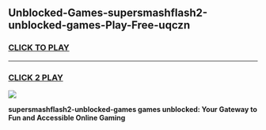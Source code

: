 
## Unblocked-Games-supersmashflash2-unblocked-games-Play-Free-uqczn
<h3>
<a href="https://premium76.site?title=supersmashflash2-unblocked-games&ref=18A1">CLICK TO PLAY</a></h3>
<hr>

<h3>
<a href="https://premium76.site?title=supersmashflash2-unblocked-games&ref=18A1">CLICK 2 PLAY</a>
  
</h3>

<a href="https://premium76.site?title=supersmashflash2-unblocked-games&ref=18A1"><img src="https://clearcache.store/games.png"></a>


**supersmashflash2-unblocked-games games unblocked: Your Gateway to Fun and Accessible Online Gaming**
